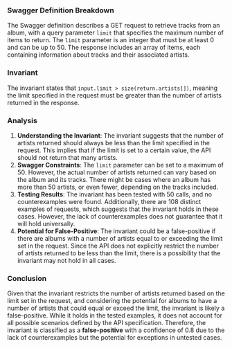 ### Swagger Definition Breakdown
The Swagger definition describes a GET request to retrieve tracks from an album, with a query parameter `limit` that specifies the maximum number of items to return. The `limit` parameter is an integer that must be at least 0 and can be up to 50. The response includes an array of items, each containing information about tracks and their associated artists.

### Invariant
The invariant states that `input.limit > size(return.artists[])`, meaning the limit specified in the request must be greater than the number of artists returned in the response.

### Analysis
1. **Understanding the Invariant**: The invariant suggests that the number of artists returned should always be less than the limit specified in the request. This implies that if the limit is set to a certain value, the API should not return that many artists.
2. **Swagger Constraints**: The `limit` parameter can be set to a maximum of 50. However, the actual number of artists returned can vary based on the album and its tracks. There might be cases where an album has more than 50 artists, or even fewer, depending on the tracks included.
3. **Testing Results**: The invariant has been tested with 50 calls, and no counterexamples were found. Additionally, there are 108 distinct examples of requests, which suggests that the invariant holds in these cases. However, the lack of counterexamples does not guarantee that it will hold universally.
4. **Potential for False-Positive**: The invariant could be a false-positive if there are albums with a number of artists equal to or exceeding the limit set in the request. Since the API does not explicitly restrict the number of artists returned to be less than the limit, there is a possibility that the invariant may not hold in all cases.

### Conclusion
Given that the invariant restricts the number of artists returned based on the limit set in the request, and considering the potential for albums to have a number of artists that could equal or exceed the limit, the invariant is likely a false-positive. While it holds in the tested examples, it does not account for all possible scenarios defined by the API specification. Therefore, the invariant is classified as a **false-positive** with a confidence of 0.8 due to the lack of counterexamples but the potential for exceptions in untested cases.
